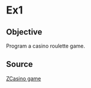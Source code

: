 # Ex1

## Objective

Program a casino roulette game.

## Source

[ZCasino game](https://openclassrooms.com/fr/courses/235344-apprenez-a-programmer-en-python/231735-tp-tous-au-zcasino)
